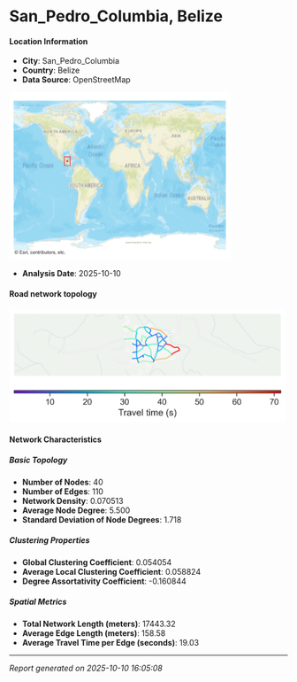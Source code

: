 # San_Pedro_Columbia, Belize

#### Location Information

- **City**: San_Pedro_Columbia
- **Country**: Belize
- **Data Source**: OpenStreetMap
<img src="San_Pedro_Columbia_location.png" alt="San_Pedro_Columbia Location Map" width="400" />

- **Analysis Date**: 2025-10-10

#### Road network topology

<img src="San_Pedro_Columbia_network_map.png" alt="San_Pedro_Columbia Road Network Map" width="500"/>

#### Network Characteristics

##### Basic Topology

- **Number of Nodes**: 40
- **Number of Edges**: 110
- **Network Density**: 0.070513
- **Average Node Degree**: 5.500
- **Standard Deviation of Node Degrees**: 1.718

##### Clustering Properties

- **Global Clustering Coefficient**: 0.054054
- **Average Local Clustering Coefficient**: 0.058824
- **Degree Assortativity Coefficient**: -0.160844

##### Spatial Metrics

- **Total Network Length (meters)**: 17443.32
- **Average Edge Length (meters)**: 158.58
- **Average Travel Time per Edge (seconds)**: 19.03

---
*Report generated on 2025-10-10 16:05:08*

